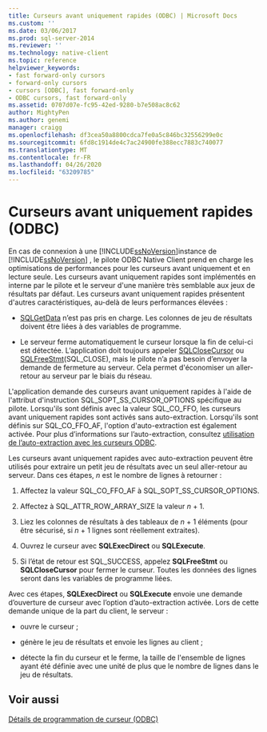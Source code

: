 ```yaml
---
title: Curseurs avant uniquement rapides (ODBC) | Microsoft Docs
ms.custom: ''
ms.date: 03/06/2017
ms.prod: sql-server-2014
ms.reviewer: ''
ms.technology: native-client
ms.topic: reference
helpviewer_keywords:
- fast forward-only cursors
- forward-only cursors
- cursors [ODBC], fast forward-only
- ODBC cursors, fast forward-only
ms.assetid: 0707d07e-fc95-42ed-9280-b7e508ac8c62
author: MightyPen
ms.author: genemi
manager: craigg
ms.openlocfilehash: df3cea50a8800cdca7fe0a5c846bc32556299e0c
ms.sourcegitcommit: 6fd8c1914de4c7ac24900fe388ecc7883c740077
ms.translationtype: MT
ms.contentlocale: fr-FR
ms.lasthandoff: 04/26/2020
ms.locfileid: "63209785"
---
```

# <a name="fast-forward-only-cursors-odbc"></a>Curseurs avant uniquement rapides (ODBC)
  En cas de connexion à une [!INCLUDE[ssNoVersion](../../../includes/ssnoversion-md.md)]instance de [!INCLUDE[ssNoVersion](../../../includes/ssnoversion-md.md)] , le pilote ODBC Native Client prend en charge les optimisations de performances pour les curseurs avant uniquement et en lecture seule. Les curseurs avant uniquement rapides sont implémentés en interne par le pilote et le serveur d'une manière très semblable aux jeux de résultats par défaut. Les curseurs avant uniquement rapides présentent d'autres caractéristiques, au-delà de leurs performances élevées :  
  
-   [SQLGetData](../../native-client-odbc-api/sqlgetdata.md) n’est pas pris en charge. Les colonnes de jeu de résultats doivent être liées à des variables de programme.  
  
-   Le serveur ferme automatiquement le curseur lorsque la fin de celui-ci est détectée. L’application doit toujours appeler [SQLCloseCursor](../../native-client-odbc-api/sqlclosecursor.md) ou [SQLFreeStmt](../../native-client-odbc-api/sqlfreestmt.md)(SQL_CLOSE), mais le pilote n’a pas besoin d’envoyer la demande de fermeture au serveur. Cela permet d'économiser un aller-retour au serveur par le biais du réseau.  
  
 L'application demande des curseurs avant uniquement rapides à l'aide de l'attribut d'instruction SQL_SOPT_SS_CURSOR_OPTIONS spécifique au pilote. Lorsqu'ils sont définis avec la valeur SQL_CO_FFO, les curseurs avant uniquement rapides sont activés sans auto-extraction. Lorsqu'ils sont définis sur SQL_CO_FFO_AF, l'option d'auto-extraction est également activée. Pour plus d’informations sur l’auto-extraction, consultez [utilisation de l’auto-extraction avec les curseurs ODBC](using-autofetch-with-odbc-cursors.md).  
  
 Les curseurs avant uniquement rapides avec auto-extraction peuvent être utilisés pour extraire un petit jeu de résultats avec un seul aller-retour au serveur. Dans ces étapes, *n* est le nombre de lignes à retourner :  
  
1.  Affectez la valeur SQL_CO_FFO_AF à SQL_SOPT_SS_CURSOR_OPTIONS.  
  
2.  Affectez à SQL_ATTR_ROW_ARRAY_SIZE la valeur *n* + 1.  
  
3.  Liez les colonnes de résultats à des tableaux de *n* + 1 éléments (pour être sécurisé, si *n* + 1 lignes sont réellement extraites).  
  
4.  Ouvrez le curseur avec **SQLExecDirect** ou **SQLExecute**.  
  
5.  Si l’état de retour est SQL_SUCCESS, appelez **SQLFreeStmt** ou **SQLCloseCursor** pour fermer le curseur. Toutes les données des lignes seront dans les variables de programme liées.  
  
 Avec ces étapes, **SQLExecDirect** ou **SQLExecute** envoie une demande d’ouverture de curseur avec l’option d’auto-extraction activée. Lors de cette demande unique de la part du client, le serveur :  
  
-   ouvre le curseur ;  
  
-   génère le jeu de résultats et envoie les lignes au client ;  
  
-   détecte la fin du curseur et le ferme, la taille de l'ensemble de lignes ayant été définie avec une unité de plus que le nombre de lignes dans le jeu de résultats.  
  
## <a name="see-also"></a>Voir aussi  
 [Détails de programmation de curseur &#40;ODBC&#41;](cursor-programming-details-odbc.md)  
  
  
